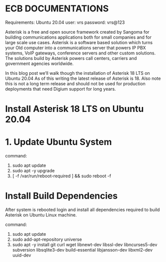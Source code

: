 # ECB DOCUMENTATIONS

Requirements: Ubuntu 20.04
user: vrs
password: vrs@123

Asterisk is a free and open source framework created by Sangoma for building communications applications both for small companies and for large scale use cases. Asterisk is a software based solution which turns your Old computer into a communications server that powers IP PBX systems, VoIP gateways, conference servers and other custom solutions. The solutions build by Asterisk powers call centers, carriers and government agencies worldwide.

In this blog post we’ll walk though the installation of Asterisk 18 LTS on Ubuntu 20.04 As of this writing the latest release of Asterisk is 18. Also note this is not a long term release and should not be used for production deployments that need Digium support for long years.

# Install Asterisk 18 LTS on Ubuntu 20.04

# 1. Update Ubuntu System

command: 
1. sudo apt update
2. sudo apt -y upgrade
3. [ -f /var/run/reboot-required ] && sudo reboot -f

# Install Build Dependencies

After system is rebooted login and install all dependencies required to build Asterisk on Ubuntu Linux machine.

command:
1. sudo apt update
2. sudo add-apt-repository universe
3. sudo apt -y install git curl wget libnewt-dev libssl-dev libncurses5-dev subversion libsqlite3-dev build-essential libjansson-dev libxml2-dev  uuid-dev


